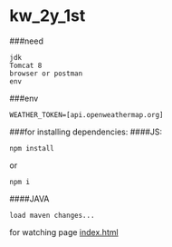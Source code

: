 # kw_2y_1st
###need
```text
jdk
Tomcat 8
browser or postman
env
```
###env
```text
WEATHER_TOKEN=[api.openweathermap.org]
```

###for installing dependencies:
####JS:
```shell
npm install
```
or 
```shell
npm i
```
####JAVA
```shell
load maven changes... 
```
for watching page
[index.html](src/main/pages/weather/src/index.html)